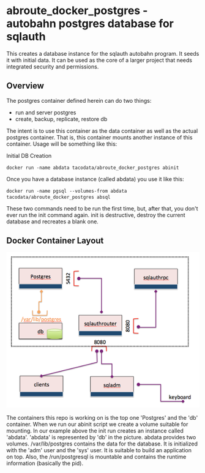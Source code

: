 # abroute_docker_postgres - autobahn postgres database for sqlauth
This creates a database instance for the sqlauth autobahn program.
It seeds it with initial data.  It can be used as the
core of a larger project that needs integrated security and permissions.

## Overview

The postgres container defined herein can do two things:

* run and server postgres
* create, backup, replicate, restore db

The intent is to use this container as the data container as
well as the actual postgres container.  That is, this container
mounts another instance of this container.
Usage will be something like this:

Initial DB Creation

```
docker run -name abdata tacodata/abroute_docker_postgres abinit
```

Once you have a database instance (called abdata) you use it like this:

```
docker run -name pgsql --volumes-from abdata tacodata/abroute_docker_postgres absql 
```

These two commands need to be run the first time, but, after that, you don't ever run the init
command again.  init is destructive, destroy the current database and recreates
a blank one.

## Docker Container Layout

![alt text][docker_containers]

The containers this repo is working on is the top one 'Postgres' and the 'db' container.
When we run our abinit script we create a volume suitable for mounting. In our example
above the init run creates an instance called 'abdata'. 'abdata' is represented by 'db'
in the picture. abdata provides two volumes. /var/lib/postgres contains the data for the database.
It is initialized with the 'adm' user and the 'sys' user.  It is suitable to
build an application on top. Also, the /run/postgresql is mountable and contains
the runtime information (basically the pid).


[docker_containers]:https://github.com/lgfausak/sqlauth/raw/master/docs/docker_containers.png "Docker Containers"
